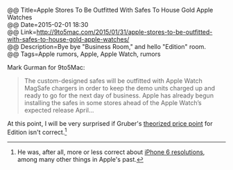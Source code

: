 @@ Title=Apple Stores To Be Outfitted With Safes To House Gold Apple Watches  
@@ Date=2015-02-01 18:30  
@@ Link=http://9to5mac.com/2015/01/31/apple-stores-to-be-outfitted-with-safes-to-house-gold-apple-watches/  
@@ Description=Bye bye "Business Room," and hello "Edition" room.  
@@ Tags=Apple rumors, Apple, Apple Watch, rumors  

Mark Gurman for 9to5Mac:
>The custom-designed safes will be outfitted with Apple Watch MagSafe chargers in order to keep the demo units charged up and ready to go for the next day of business. Apple has already begun installing the safes in some stores ahead of the Apple Watch’s expected release April…

At this point, I will be very surprised if Gruber's [theorized price point](http://daringfireball.net/2014/09/apple_watch) for Edition isn't correct.[^ed]

[^ed]: He was, after all, more or less correct about [iPhone 6 resolutions](http://daringfireball.net/2014/08/larger_iphone_display_conjecture), among many other things in Apple's past.